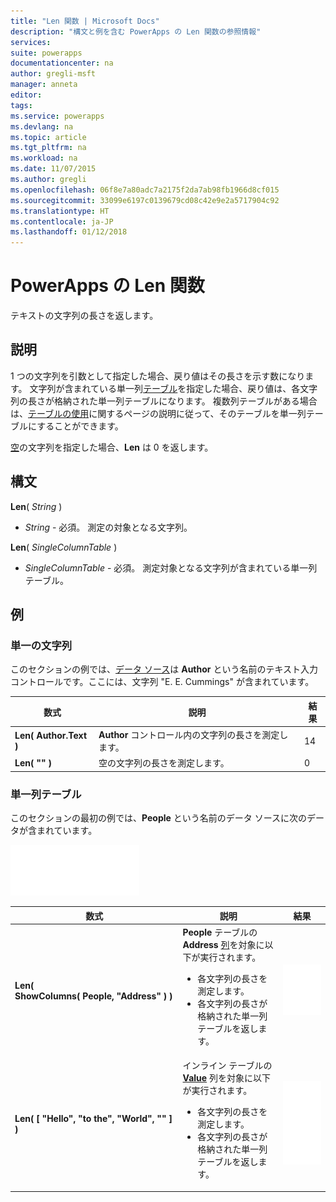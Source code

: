 ```yaml
---
title: "Len 関数 | Microsoft Docs"
description: "構文と例を含む PowerApps の Len 関数の参照情報"
services: 
suite: powerapps
documentationcenter: na
author: gregli-msft
manager: anneta
editor: 
tags: 
ms.service: powerapps
ms.devlang: na
ms.topic: article
ms.tgt_pltfrm: na
ms.workload: na
ms.date: 11/07/2015
ms.author: gregli
ms.openlocfilehash: 06f8e7a80adc7a2175f2da7ab98fb1966d8cf015
ms.sourcegitcommit: 33099e6197c0139679cd08c42e9e2a5717904c92
ms.translationtype: HT
ms.contentlocale: ja-JP
ms.lasthandoff: 01/12/2018
---
```

# <a name="len-function-in-powerapps"></a>PowerApps の Len 関数
テキストの文字列の長さを返します。

## <a name="description"></a>説明
1 つの文字列を引数として指定した場合、戻り値はその長さを示す数になります。  文字列が含まれている単一列[テーブル](../working-with-tables.md)を指定した場合、戻り値は、各文字列の長さが格納された単一列テーブルになります。 複数列テーブルがある場合は、[テーブルの使用](../working-with-tables.md)に関するページの説明に従って、そのテーブルを単一列テーブルにすることができます。

[空](function-isblank-isempty.md)の文字列を指定した場合、**Len** は 0 を返します。

## <a name="syntax"></a>構文
**Len**( *String* )

* *String* - 必須。 測定の対象となる文字列。

**Len**( *SingleColumnTable* )

* *SingleColumnTable* - 必須。 測定対象となる文字列が含まれている単一列テーブル。

## <a name="examples"></a>例
### <a name="single-string"></a>単一の文字列
このセクションの例では、[データ ソース](../working-with-data-sources.md)は **Author** という名前のテキスト入力コントロールです。ここには、文字列 "E. E. Cummings" が含まれています。

| 数式 | 説明 | 結果 |
| --- | --- | --- |
| **Len( Author.Text )** |**Author** コントロール内の文字列の長さを測定します。 |14 |
| **Len( "" )** |空の文字列の長さを測定します。 |0 |

### <a name="single-column-table"></a>単一列テーブル
このセクションの最初の例では、**People** という名前のデータ ソースに次のデータが含まれています。

![](media/function-len/people-table.png)

| 数式 | 説明 | 結果 |
| --- | --- | --- |
| **Len( ShowColumns(&nbsp;People,&nbsp;"Address"&nbsp;) )** |**People** テーブルの **Address** [列](../working-with-tables.md#columns)を対象に以下が実行されます。<br><ul><li>各文字列の長さを測定します。</li><li>各文字列の長さが格納された単一列テーブルを返します。</li> |<style> img { max-width: none } </style> ![](media/function-len/people-table-len.png) |
| **Len( [ "Hello", "to the", "World", "" ] )** |インライン テーブルの **[Value](function-value.md)** 列を対象に以下が実行されます。<br><ul><li>各文字列の長さを測定します。</li><li>各文字列の長さが格納された単一列テーブルを返します。</li> |![](media/function-len/people-table-len-inline.png) |

